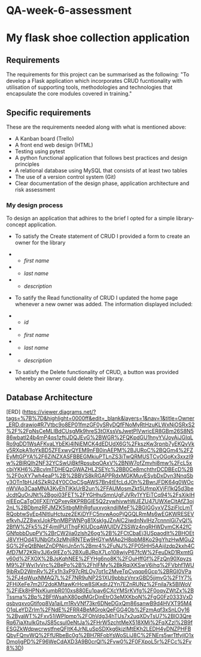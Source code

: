 # QA-week-6-assessment

# My flask shoe collection application

## Requirements

The requirements for this project can be summarised as the following:
"To develop a Flask application which incorporates CRUD fucntionality with utilisation of supporting tools, methodologies and technologies that encapsulate the core modules covered in training."

## Specific requirements

These are the requirements needed along with what is mentioned above:
* A Kanban board (Trello)
* A front end web design (HTML)
* Testing using pytest
* A python functional application that follows best practices and design principles
* A relational database using MySQL that consists of at least two tables
* The use of a version control system (Git)
* Clear documentation of the design phase, application architecture and risk assessment

### My design process

To design an application that adhires to the brief I opted for a simple library-concept application.

* To satisfy the Create statement of CRUD I provided a form to create an owner for the library
 * * *first name*
 * * *last name*
 * * *description*

* To satify the Read functionality of CRUD I updated the home page whenever a new owner was added. The information displayed included:
 * * *id*
 * * *first name*
 * * *last name*
 * * *description*

* To satisfy the Delete functionality of CRUD, a button was provided whereby an owner could delete their library.

## Database Architecture

[ERD] (https://viewer.diagrams.net/?tags=%7B%7D&highlight=0000ff&edit=_blank&layers=1&nav=1&title=Owner_ERD.drawio#R7Vtbc9o8EP01fmzGF0ySRyDQfFNoMyRtHzuKLWxNjOSRxS2%2F%2FpNsCeMLIBdCUsgMk9hreS3tOXssVsJwetPlVwricER8GBm26S8N586wbatl24b4mP4qs1zftjJDQJEvG%2BWGR%2FQKpdGU1hnyYVJoyAiJGIqLRo9gDD1WsAFKyaLYbEKi4lNjEMCK4dEDUdX6G%2FkszKw3rpnb7yEKQvVky5RXpkA1loYkBD5ZFExwyQYEM9nFB0inAEPM%2BJURoC%2BQGm4%2FZEyMtGPYA%2F6ZiNZXASFBBEGMkiuPTLnZS3iTwQRMUSTCvOGoKx3xxzl9w%2BlRQlh2NF32YCSwUjBkfRpsubqOAxV%2BNW7ofZmvhi8mw%2FcL5xcbjYKH6%2BcvlmTDHEQzGWAZHLZSEYc%2BB0Ce8mchthrDCDBEcD%2B%2F0oXY7wh4eaP%2B%2BBVS8kRGAPPRdxMGKMuvESybDxDvn3NnqSby3OTn1bHJ4SZkRj24Y0COpCSgAWS7Bn4tEfcLdJOh%2BwrJFDK64g0WOcnWVAo3CaaMNA3KvEhTIKkUrB2un%2FFAUMosmZkt5UfmpXVjFl1kQ5d3beJcdtQuOrJNt%2Bgoi03FET%2FYGHhuSmnUgFJVRv1YYEiTCq94%2FsXikIHnlEEpCaTgOIIFXEIYQPxeyRKPRBGIE5Q2zywhivwhWJEZU47UWXeCltAfZ3oj2nL%2BDbmzRFJMZK5itbgMIhRgfuxxyokndilMeF%2BGIGGyxVZSziFlcLmTRQobtwSyEp4NltluHctuze2EKiDYFC5nvwAooPjQGQLRmMs6wEGKWRESEVefkvhJZZ8wxIJokPbnMBPWNPg81XskIgJZnAlC2iwdnNvlHz7cnnnlGi7vQI%2BfW%2Fk5%2F4jmlPUIThgFKIUDcqAWUIDVZSSWz4ngRHWDymCK42fCGNfpbbDupPV%2BrCW2jia0zlsh26og%2B%2FCtCbaEj3USpaodIt%2BHOEtJ8VYHOd41UNbGfx3zMhjlRNTEw9HGYwMAp2H8pbM8Ko29gYhzHwMGu2SG%2FeQtBNetZnDPNjriJn5n%2Bmr4%2FuNJ%2FP05HH5AAijlzdp2kxh4CAfD7M72KRiy3J6x9lEZo%2BXuBJRpX7Lo108wjyP67fcW%2FeuDkD1RxmtGv60d%2FXOX%2BJsKqhNEE%2FYHg6no8K%2FOuHffGf%2FzQn90XpyzsM9%2FWvi1vVrc%2BePo%2B%2FhlFMy%2BkRqiXKSwV6ihq%2FVbhf1WU9jbRxD2WmRv%2Fx1h3xP97cRtLOy7ot1c2MveTpCvqqp6Gcp%2BRGI0VPa%2FJ4qWuxNMAQ7L%2F7NR9uNP2S1XU9pbbzVnrxGBD5jjmvG%2F1Y7%2FHjXeFe7m2l72doKMtawKrHcw8SiKxdrJ2Yn7EZnRUNz%2Fnila7k5BlWoV%2FjEk8HPNxKiumbR010xs880Eu1pav6CXcYMSrKVfg%2F0oqyZWtZx%2BTssma%2Bp%2BFtWsahX80pdMGrDjnEtrO3eMXKboN%2FgG0Fz0333VxDqsbvqxvoGtifop8Va1aiLm1RvVNf73kr6DNeDGxQm86sanwB9d4HVXT95M4O1qLeYDZrlm%2FNdE%2FRR4BeMGrokQeFGG4Ob%2FzmAqf3xSnLOy16%2ByaWT%2Fxv51iWPIpmp%2FOhVdg34hTUs7x2uqXDvTsU7%2BlO3QreRq67iaXtulkGtvJS85csul0eNtJa%2FHrW5zchtMeX518XMi%2FqXZzl%2B9fESGZkWdpwcrwstfneQFltK4JrNLuSpSDXkg6kjzlMtEKh2LEDH4yDNZPHFBQbyFQnvWQ%2FfURbeBc0g%2BH7RFobYsWoSLiJ8C%2FNErs5wrTtfvjlO1xDmoljgPD%2F96WeCdAXD3A9B0crQl%2Fvw0%2F0FXpoL5r%2FCc%2Fv8%3D)





